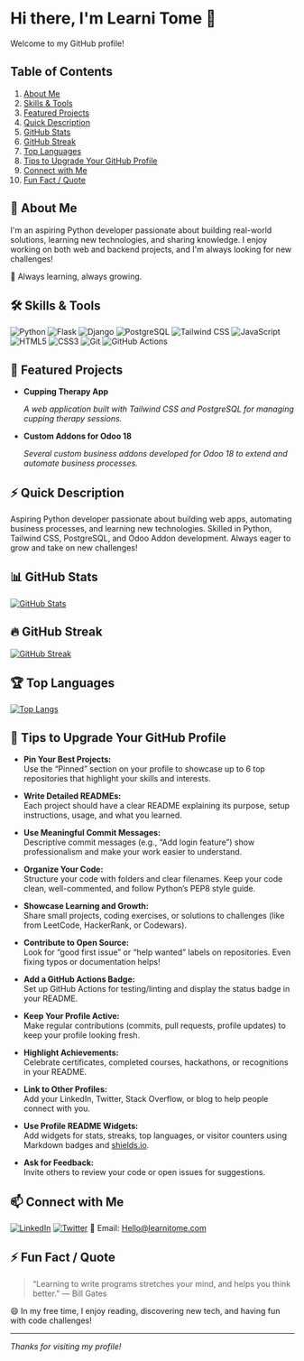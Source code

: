 # Hi there, I'm Learni Tome 👋

Welcome to my GitHub profile!

## Table of Contents

1.  [About Me](#about-me)
2.  [Skills & Tools](#skills--tools)
3.  [Featured Projects](#featured-projects)
4.  [Quick Description](#quick-description)
5.  [GitHub Stats](#github-stats)
6.  [GitHub Streak](#github-streak)
7.  [Top Languages](#top-languages)
8.  [Tips to Upgrade Your GitHub Profile](#tips-to-upgrade-your-github-profile)
9.  [Connect with Me](#connect-with-me)
10. [Fun Fact / Quote](#fun-fact--quote)

## 🚀 About Me <a name="about-me"></a>

I'm an aspiring Python developer passionate about building real-world solutions, learning new technologies, and sharing knowledge. I enjoy working on both web and backend projects, and I'm always looking for new challenges!  

🌱 Always learning, always growing.

## 🛠️ Skills & Tools <a name="skills--tools"></a>

![Python](https://img.shields.io/badge/Python-3776AB?style=flat-square&logo=python&logoColor=white)
![Flask](https://img.shields.io/badge/Flask-000000?style=flat-square&logo=flask&logoColor=white)
![Django](https://img.shields.io/badge/Django-092E20?style=flat-square&logo=django&logoColor=white)
![PostgreSQL](https://img.shields.io/badge/PostgreSQL-316192?style=flat-square&logo=postgresql&logoColor=white)
![Tailwind CSS](https://img.shields.io/badge/Tailwind_CSS-38B2AC?style=flat-square&logo=tailwind-css&logoColor=white)
![JavaScript](https://img.shields.io/badge/JavaScript-F7DF1E?style=flat-square&logo=javascript&logoColor=black)
![HTML5](https://img.shields.io/badge/HTML5-E34F26?style=flat-square&logo=html5&logoColor=white)
![CSS3](https://img.shields.io/badge/CSS3-1572B6?style=flat-square&logo=css3&logoColor=white)
![Git](https://img.shields.io/badge/Git-F05032?style=flat-square&logo=git&logoColor=white)
![GitHub Actions](https://img.shields.io/badge/github%20actions-%232671E5.svg?style=flat-square&logo=githubactions&logoColor=white)

## 🌟 Featured Projects <a name="featured-projects"></a>

- **Cupping Therapy App**
  
  _A web application built with Tailwind CSS and PostgreSQL for managing cupping therapy sessions._
  
- **Custom Addons for Odoo 18**
  
  _Several custom business addons developed for Odoo 18 to extend and automate business processes._

## ⚡ Quick Description <a name="quick-description"></a>

Aspiring Python developer passionate about building web apps, automating business processes, and learning new technologies. Skilled in Python, Tailwind CSS, PostgreSQL, and Odoo Addon development. Always eager to grow and take on new challenges!

## 📊 GitHub Stats <a name="github-stats"></a>

[![GitHub Stats](https://github-readme-stats.vercel.app/api?username=LearniTome&show_icons=true&theme=radical)](https://github.com/anuraghazra/github-readme-stats)

## 🔥 GitHub Streak <a name="github-streak"></a>

[![GitHub Streak](https://github-readme-streak-stats.herokuapp.com/?user=LearniTome&theme=radical)](https://git.io/streak-stats)

## 🏆 Top Languages <a name="top-languages"></a>

[![Top Langs](https://github-readme-stats.vercel.app/api/top-langs/?username=LearniTome&layout=compact&theme=radical)](https://github.com/anuraghazra/github-readme-stats)

## 🚩 Tips to Upgrade Your GitHub Profile <a name="tips-to-upgrade-your-github-profile"></a>

- **Pin Your Best Projects:**  
  Use the “Pinned” section on your profile to showcase up to 6 top repositories that highlight your skills and interests.

- **Write Detailed READMEs:**  
  Each project should have a clear README explaining its purpose, setup instructions, usage, and what you learned.

- **Use Meaningful Commit Messages:**  
  Descriptive commit messages (e.g., “Add login feature”) show professionalism and make your work easier to understand.

- **Organize Your Code:**  
  Structure your code with folders and clear filenames. Keep your code clean, well-commented, and follow Python’s PEP8 style guide.

- **Showcase Learning and Growth:**  
  Share small projects, coding exercises, or solutions to challenges (like from LeetCode, HackerRank, or Codewars).

- **Contribute to Open Source:**  
  Look for “good first issue” or “help wanted” labels on repositories. Even fixing typos or documentation helps!

- **Add a GitHub Actions Badge:**  
  Set up GitHub Actions for testing/linting and display the status badge in your README.

- **Keep Your Profile Active:**  
  Make regular contributions (commits, pull requests, profile updates) to keep your profile looking fresh.

- **Highlight Achievements:**  
  Celebrate certificates, completed courses, hackathons, or recognitions in your README.

- **Link to Other Profiles:**  
  Add your LinkedIn, Twitter, Stack Overflow, or blog to help people connect with you.

- **Use Profile README Widgets:**  
  Add widgets for stats, streaks, top languages, or visitor counters using Markdown badges and [shields.io](https://shields.io/).

- **Ask for Feedback:**  
  Invite others to review your code or open issues for suggestions.

## 📫 Connect with Me <a name="connect-with-me"></a>
[![LinkedIn](https://img.shields.io/badge/LinkedIn-blue?logo=linkedin)](your-linkedin-url)  [![Twitter](https://img.shields.io/badge/Twitter-1DA1F2?logo=twitter&logoColor=white)](your-twitter-url)  📧 Email: Hello@learnitome.com

## ⚡ Fun Fact / Quote <a name="fun-fact--quote"></a>
> “Learning to write programs stretches your mind, and helps you think better.” — Bill Gates

😄 In my free time, I enjoy reading, discovering new tech, and having fun with code challenges!

---

_Thanks for visiting my profile!_
